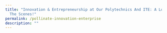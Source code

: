 ```yaml
---
title: "Innovation & Entrepreneurship at Our Polytechnics And ITE: A Look Behind
  The Scenes!"
permalink: /pollinate-innovation-enterprise
description: ""
---
```

